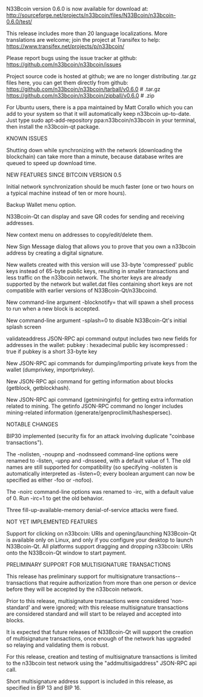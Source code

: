 N33Bcoin version 0.6.0 is now available for download at:
http://sourceforge.net/projects/n33bcoin/files/N33Bcoin/n33bcoin-0.6.0/test/

This release includes more than 20 language localizations.
More translations are welcome; join the
project at Transifex to help:
https://www.transifex.net/projects/p/n33bcoin/

Please report bugs using the issue tracker at github:
https://github.com/n33bcoin/n33bcoin/issues

Project source code is hosted at github; we are no longer
distributing .tar.gz files here, you can get them
directly from github:
https://github.com/n33bcoin/n33bcoin/tarball/v0.6.0  # .tar.gz
https://github.com/n33bcoin/n33bcoin/zipball/v0.6.0  # .zip

For Ubuntu users, there is a ppa maintained by Matt Corallo which
you can add to your system so that it will automatically keep
n33bcoin up-to-date.  Just type
sudo apt-add-repository ppa:n33bcoin/n33bcoin
in your terminal, then install the n33bcoin-qt package.


KNOWN ISSUES

Shutting down while synchronizing with the network
(downloading the blockchain) can take more than a minute,
because database writes are queued to speed up download
time.


NEW FEATURES SINCE BITCOIN VERSION 0.5

Initial network synchronization should be much faster
(one or two hours on a typical machine instead of ten or more
hours).

Backup Wallet menu option.

N33Bcoin-Qt can display and save QR codes for sending
and receiving addresses.

New context menu on addresses to copy/edit/delete them.

New Sign Message dialog that allows you to prove that you
own a n33bcoin address by creating a digital
signature.

New wallets created with this version will
use 33-byte 'compressed' public keys instead of
65-byte public keys, resulting in smaller
transactions and less traffic on the n33bcoin
network. The shorter keys are already supported
by the network but wallet.dat files containing
short keys are not compatible with earlier
versions of N33Bcoin-Qt/n33bcoind.

New command-line argument -blocknotify=<command>
that will spawn a shell process to run <command> 
when a new block is accepted.

New command-line argument -splash=0 to disable
N33Bcoin-Qt's initial splash screen

validateaddress JSON-RPC api command output includes
two new fields for addresses in the wallet:
pubkey : hexadecimal public key
iscompressed : true if pubkey is a short 33-byte key

New JSON-RPC api commands for dumping/importing
private keys from the wallet (dumprivkey, importprivkey).

New JSON-RPC api command for getting information about
blocks (getblock, getblockhash).

New JSON-RPC api command (getmininginfo) for getting
extra information related to mining. The getinfo
JSON-RPC command no longer includes mining-related
information (generate/genproclimit/hashespersec).



NOTABLE CHANGES

BIP30 implemented (security fix for an attack involving
duplicate "coinbase transactions").

The -nolisten, -noupnp and -nodnsseed command-line
options were renamed to -listen, -upnp and -dnsseed,
with a default value of 1. The old names are still
supported for compatibility (so specifying -nolisten
is automatically interpreted as -listen=0; every
boolean argument can now be specified as either
-foo or -nofoo).

The -noirc command-line options was renamed to
-irc, with a default value of 0. Run -irc=1 to
get the old behavior.

Three fill-up-available-memory denial-of-service
attacks were fixed.


NOT YET IMPLEMENTED FEATURES

Support for clicking on n33bcoin: URIs and
opening/launching N33Bcoin-Qt is available only on Linux,
and only if you configure your desktop to launch
N33Bcoin-Qt. All platforms support dragging and dropping
n33bcoin: URIs onto the N33Bcoin-Qt window to start
payment.


PRELIMINARY SUPPORT FOR MULTISIGNATURE TRANSACTIONS

This release has preliminary support for multisignature
transactions-- transactions that require authorization
from more than one person or device before they
will be accepted by the n33bcoin network.

Prior to this release, multisignature transactions
were considered 'non-standard' and were ignored;
with this release multisignature transactions are
considered standard and will start to be relayed
and accepted into blocks.

It is expected that future releases of N33Bcoin-Qt
will support the creation of multisignature transactions,
once enough of the network has upgraded so relaying
and validating them is robust.

For this release, creation and testing of multisignature
transactions is limited to the n33bcoin test network using
the "addmultisigaddress" JSON-RPC api call.

Short multisignature address support is included in this
release, as specified in BIP 13 and BIP 16.
